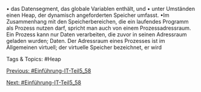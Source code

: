 • das Datensegment, das globale Variablen enthält, und
• unter Umständen einen Heap, der dynamisch angeforderten Speicher umfasst.
•Im Zusammenhang mit den Speicherbereichen, die ein laufendes Programm als Prozess nutzen darf, spricht man auch 
von einem Prozessadressraum. Ein Prozess kann nur Daten verarbeiten, die zuvor in seinen Adressraum geladen 
wurden; Daten. Der Adressraum eines Prozesses ist im Allgemeinen virtuell; der virtuelle Speicher bezeichnet, er wird 

   Tags & Topics:
   #Heap

[Previous: #Einführung-IT-Teil5_58](Einführung-IT-Teil5_58.md)

[Next: #Einführung-IT-Teil5_58](Einführung-IT-Teil5_58.md)